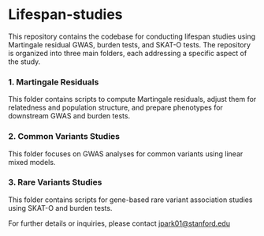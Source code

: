 # Lifespan-studies

This repository contains the codebase for conducting lifespan studies using Martingale residual GWAS, burden tests, and SKAT-O tests. The repository is organized into three main folders, each addressing a specific aspect of the study.

### 1. Martingale Residuals

This folder contains scripts to compute Martingale residuals, adjust them for relatedness and population structure, and prepare phenotypes for downstream GWAS and burden tests.

### 2. Common Variants Studies

This folder focuses on GWAS analyses for common variants using linear mixed models.

### 3. Rare Variants Studies

This folder contains scripts for gene-based rare variant association studies using SKAT-O and burden tests.


For further details or inquiries, please contact jpark01@stanford.edu
